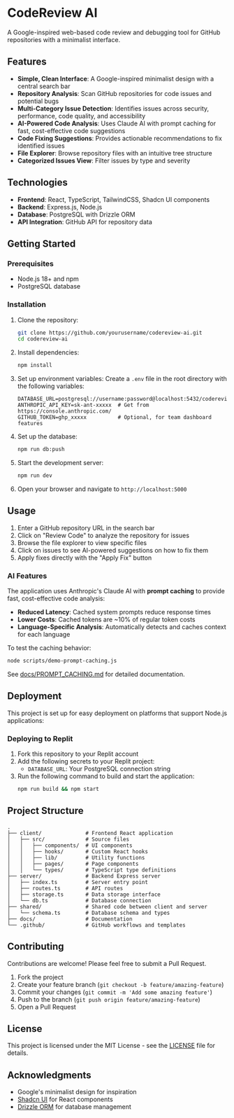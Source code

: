 # CodeReview AI

A Google-inspired web-based code review and debugging tool for GitHub repositories with a minimalist interface.

## Features

- **Simple, Clean Interface**: A Google-inspired minimalist design with a central search bar
- **Repository Analysis**: Scan GitHub repositories for code issues and potential bugs
- **Multi-Category Issue Detection**: Identifies issues across security, performance, code quality, and accessibility
- **AI-Powered Code Analysis**: Uses Claude AI with prompt caching for fast, cost-effective code suggestions
- **Code Fixing Suggestions**: Provides actionable recommendations to fix identified issues
- **File Explorer**: Browse repository files with an intuitive tree structure
- **Categorized Issues View**: Filter issues by type and severity

## Technologies

- **Frontend**: React, TypeScript, TailwindCSS, Shadcn UI components
- **Backend**: Express.js, Node.js
- **Database**: PostgreSQL with Drizzle ORM
- **API Integration**: GitHub API for repository data

## Getting Started

### Prerequisites

- Node.js 18+ and npm
- PostgreSQL database

### Installation

1. Clone the repository:
   ```bash
   git clone https://github.com/yourusername/codereview-ai.git
   cd codereview-ai
   ```

2. Install dependencies:
   ```bash
   npm install
   ```

3. Set up environment variables:
   Create a `.env` file in the root directory with the following variables:
   ```
   DATABASE_URL=postgresql://username:password@localhost:5432/codereview
   ANTHROPIC_API_KEY=sk-ant-xxxxx  # Get from https://console.anthropic.com/
   GITHUB_TOKEN=ghp_xxxxx          # Optional, for team dashboard features
   ```

4. Set up the database:
   ```bash
   npm run db:push
   ```

5. Start the development server:
   ```bash
   npm run dev
   ```

6. Open your browser and navigate to `http://localhost:5000`

## Usage

1. Enter a GitHub repository URL in the search bar
2. Click on "Review Code" to analyze the repository for issues
3. Browse the file explorer to view specific files
4. Click on issues to see AI-powered suggestions on how to fix them
5. Apply fixes directly with the "Apply Fix" button

### AI Features

The application uses Anthropic's Claude AI with **prompt caching** to provide fast, cost-effective code analysis:

- **Reduced Latency**: Cached system prompts reduce response times
- **Lower Costs**: Cached tokens are ~10% of regular token costs
- **Language-Specific Analysis**: Automatically detects and caches context for each language

To test the caching behavior:
```bash
node scripts/demo-prompt-caching.js
```

See [docs/PROMPT_CACHING.md](docs/PROMPT_CACHING.md) for detailed documentation.

## Deployment

This project is set up for easy deployment on platforms that support Node.js applications:

### Deploying to Replit

1. Fork this repository to your Replit account
2. Add the following secrets to your Replit project:
   - `DATABASE_URL`: Your PostgreSQL connection string
3. Run the following command to build and start the application:
   ```bash
   npm run build && npm start
   ```

## Project Structure

```
.
├── client/              # Frontend React application
│   ├── src/             # Source files
│   │   ├── components/  # UI components
│   │   ├── hooks/       # Custom React hooks
│   │   ├── lib/         # Utility functions
│   │   ├── pages/       # Page components
│   │   └── types/       # TypeScript type definitions
├── server/              # Backend Express server
│   ├── index.ts         # Server entry point
│   ├── routes.ts        # API routes
│   ├── storage.ts       # Data storage interface
│   └── db.ts            # Database connection
├── shared/              # Shared code between client and server
│   └── schema.ts        # Database schema and types
├── docs/                # Documentation
└── .github/             # GitHub workflows and templates
```

## Contributing

Contributions are welcome! Please feel free to submit a Pull Request.

1. Fork the project
2. Create your feature branch (`git checkout -b feature/amazing-feature`)
3. Commit your changes (`git commit -m 'Add some amazing feature'`)
4. Push to the branch (`git push origin feature/amazing-feature`)
5. Open a Pull Request

## License

This project is licensed under the MIT License - see the [LICENSE](LICENSE) file for details.

## Acknowledgments

- Google's minimalist design for inspiration
- [Shadcn UI](https://ui.shadcn.com/) for React components
- [Drizzle ORM](https://orm.drizzle.team/) for database management
